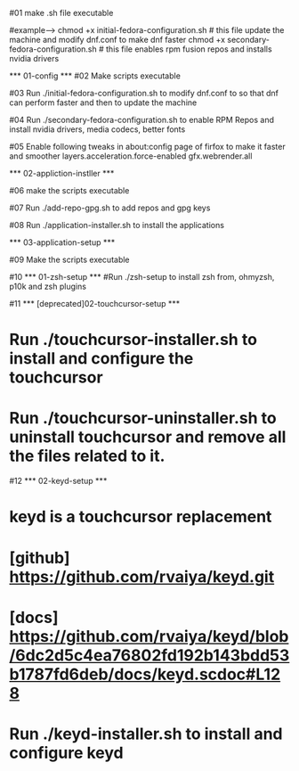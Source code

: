 #01 make .sh file executable

#example-->
chmod +x initial-fedora-configuration.sh # this file update the machine and modify dnf.conf to make dnf faster
chmod +x secondary-fedora-configuration.sh # this file enables rpm fusion repos and installs nvidia drivers


*** 01-config ***
#02 Make scripts executable

#03 Run ./initial-fedora-configuration.sh to modify dnf.conf to so that dnf can perform faster and then to update the machine

#04 Run ./secondary-fedora-configuration.sh to enable RPM Repos and install nvidia drivers, media codecs, better fonts

#05 Enable following tweaks in about:config page of firfox to make it faster and smoother
layers.acceleration.force-enabled
gfx.webrender.all


*** 02-appliction-instller ***

#06 make the scripts executable

#07 Run ./add-repo-gpg.sh to add repos and gpg keys

#08 Run ./application-installer.sh to install the applications


*** 03-application-setup ***

#09 Make the scripts executable

#10 *** 01-zsh-setup ***
#Run ./zsh-setup to install zsh from, ohmyzsh, p10k and zsh plugins

#11 *** [deprecated]02-touchcursor-setup ***
# Run ./touchcursor-installer.sh to install and configure the touchcursor
# Run ./touchcursor-uninstaller.sh to uninstall touchcursor and remove all the files related to it.

#12 *** 02-keyd-setup ***
# keyd is a touchcursor replacement
# [github] https://github.com/rvaiya/keyd.git
# [docs] https://github.com/rvaiya/keyd/blob/6dc2d5c4ea76802fd192b143bdd53b1787fd6deb/docs/keyd.scdoc#L128
# Run ./keyd-installer.sh to install and configure keyd




